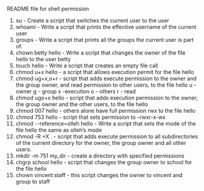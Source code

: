 README file for shell permission
1. su - Create a script that switches the current user to the user 
2. whoami - Write a script that prints the effective username of the current user
3. groups - Write a script that prints all the groups the current user is part of.
4. chown betty hello - Write a script that changes the owner of the file hello to the user betty
5. touch hello - Write a script that creates an empty file call
6. chmod u+x hello - a script that allows execution permit for the file hello
7. chmod ug+x,o+r - script that adds execute permission to the owner and the group owner, and read permission to other users, to the file hello u - owner g - group x -execution o - others r - read
8. chmod ugo+x hello - script that adds execution permission to the owner, the group owner and the other users, to the file hello
9. chmod 007 hello - others alone have full permission rwx to the file hello
10. chmod 753 hello - script that sets permission to -rwxr-x-wx
11. chmod --reference=olleh hello - Write a script that sets the mode of the file hello the same as olleh’s mode
12. chmod -R +X . - script that adds execute permission to all subdirectories of the current directory for the owner, the group owner and all other users.
12. mkdir -m 751 my_dir - create a directory with specified permissions
13. chgrp school hello - script that changes the group owner to school for the file hello
14. chown vincent:staff - this script changes the owner to vincent and group to staff
